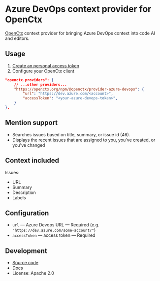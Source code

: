 # Azure DevOps context provider for OpenCtx

[OpenCtx](https://openctx.org) context provider for bringing Azure DevOps context into code AI and editors.

## Usage

1. [Create an personal access token](https://learn.microsoft.com/en-us/azure/devops/organizations/accounts/use-personal-access-tokens-to-authenticate?view=azure-devops&tabs=Windows)
2. Configure your OpenCtx client

```json
"openctx.providers": {
    // ...other providers...
    "https://openctx.org/npm/@openctx/provider-azure-devops": {
        "url": "https://dev.azure.com/<account>", 
        "accessToken": "<your-azure-devops-token>",
    }
},
```

## Mention support

- Searches issues based on title, summary, or issue id (46).
- Displays the recent issues that are assigned to you, you've created, or you've changed

## Context included

Issues:

- URL
- Summary
- Description
- Labels 

## Configuration

- `url` — Azure Devops URL — Required (e.g. `"https://dev.azure.com/some-account/"`)
- `accessToken` — access token — Required

## Development

- [Source code](https://sourcegraph.com/github.com/sourcegraph/openctx/-/tree/provider/jira)
- [Docs](https://openctx.org/docs/providers/azure-devops)
- License: Apache 2.0
